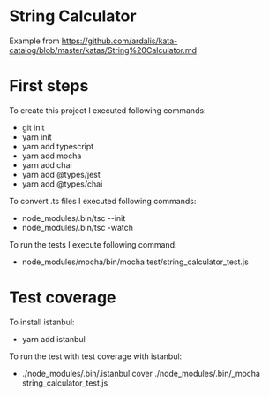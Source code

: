 # String Calculator

Example from https://github.com/ardalis/kata-catalog/blob/master/katas/String%20Calculator.md

# First steps
To create this project I executed following commands:

* git init
* yarn init
* yarn add typescript
* yarn add mocha
* yarn add chai
* yarn add @types/jest
* yarn add @types/chai

To convert .ts files I executed following commands:

* node_modules/.bin/tsc --init
* node_modules/.bin/tsc -watch

To run the tests I execute following command:

* node_modules/mocha/bin/mocha test/string_calculator_test.js

# Test coverage
To install istanbul:

* yarn add istanbul

To run the test with test coverage with istanbul:

* ./node_modules/.bin/.istanbul cover ./node_modules/.bin/_mocha string_calculator_test.js
